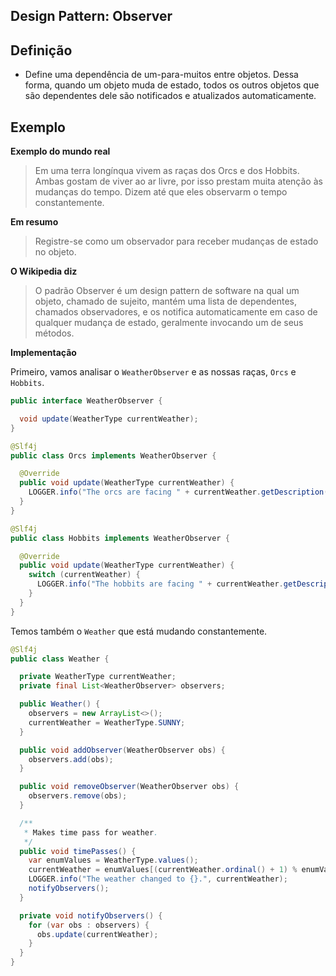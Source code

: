 ## Design Pattern: Observer

## Definição
* Define uma dependência de um-para-muitos entre objetos. Dessa forma, quando um objeto muda de estado, todos os outros objetos que são dependentes dele são notificados e atualizados automaticamente.

## Exemplo

**Exemplo do mundo real**
> Em uma terra longínqua vivem as raças dos Orcs e dos Hobbits. Ambas gostam de viver ao ar livre, por isso prestam muita atenção às mudanças do tempo. Dizem até que eles observarm o tempo constantemente.

**Em resumo**
> Registre-se como um observador para receber mudanças de estado no objeto.

**O Wikipedia diz**
> O padrão Observer é um design pattern de software na qual um objeto, chamado de sujeito, mantém uma lista de dependentes, chamados observadores, e os notifica automaticamente em caso de qualquer mudança de estado, geralmente invocando um de seus métodos.

**Implementação**

Primeiro, vamos analisar o `WeatherObserver` e as nossas raças, `Orcs` e `Hobbits`.

```java
public interface WeatherObserver {

  void update(WeatherType currentWeather);
}

@Slf4j
public class Orcs implements WeatherObserver {

  @Override
  public void update(WeatherType currentWeather) {
    LOGGER.info("The orcs are facing " + currentWeather.getDescription() + " weather now");
  }
}

@Slf4j
public class Hobbits implements WeatherObserver {

  @Override
  public void update(WeatherType currentWeather) {
    switch (currentWeather) {
      LOGGER.info("The hobbits are facing " + currentWeather.getDescription() + " weather now");
    }
  }
}
```

Temos também o `Weather` que está mudando constantemente.

```java
@Slf4j
public class Weather {

  private WeatherType currentWeather;
  private final List<WeatherObserver> observers;

  public Weather() {
    observers = new ArrayList<>();
    currentWeather = WeatherType.SUNNY;
  }

  public void addObserver(WeatherObserver obs) {
    observers.add(obs);
  }

  public void removeObserver(WeatherObserver obs) {
    observers.remove(obs);
  }

  /**
   * Makes time pass for weather.
   */
  public void timePasses() {
    var enumValues = WeatherType.values();
    currentWeather = enumValues[(currentWeather.ordinal() + 1) % enumValues.length];
    LOGGER.info("The weather changed to {}.", currentWeather);
    notifyObservers();
  }

  private void notifyObservers() {
    for (var obs : observers) {
      obs.update(currentWeather);
    }
  }
}
```

